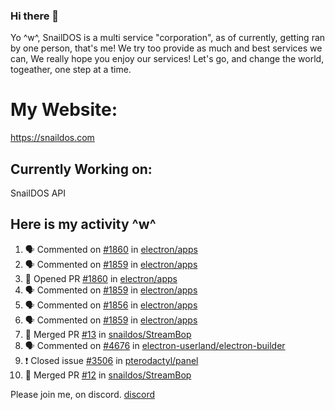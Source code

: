 ### Hi there 👋
Yo ^w^,
SnailDOS is a multi service "corporation", as of currently, getting ran by one person, that's me!
We try too provide as much and best services we can, We really hope you enjoy our services!
Let's go, and change the world, togeather, one step at a time.
# My Website:
https://snaildos.com
## Currently Working on:
SnailDOS API
## Here is my activity ^w^
<!--START_SECTION:activity-->
1. 🗣 Commented on [#1860](https://github.com/electron/apps/issues/1860) in [electron/apps](https://github.com/electron/apps)
2. 🗣 Commented on [#1859](https://github.com/electron/apps/issues/1859) in [electron/apps](https://github.com/electron/apps)
3. 💪 Opened PR [#1860](https://github.com/electron/apps/pull/1860) in [electron/apps](https://github.com/electron/apps)
4. 🗣 Commented on [#1859](https://github.com/electron/apps/issues/1859) in [electron/apps](https://github.com/electron/apps)
5. 🗣 Commented on [#1856](https://github.com/electron/apps/issues/1856) in [electron/apps](https://github.com/electron/apps)
6. 🗣 Commented on [#1859](https://github.com/electron/apps/issues/1859) in [electron/apps](https://github.com/electron/apps)
7. 🎉 Merged PR [#13](https://github.com/snaildos/StreamBop/pull/13) in [snaildos/StreamBop](https://github.com/snaildos/StreamBop)
8. 🗣 Commented on [#4676](https://github.com/electron-userland/electron-builder/issues/4676) in [electron-userland/electron-builder](https://github.com/electron-userland/electron-builder)
9. ❗️ Closed issue [#3506](https://github.com/pterodactyl/panel/issues/3506) in [pterodactyl/panel](https://github.com/pterodactyl/panel)
10. 🎉 Merged PR [#12](https://github.com/snaildos/StreamBop/pull/12) in [snaildos/StreamBop](https://github.com/snaildos/StreamBop)
<!--END_SECTION:activity-->
Please join me, on discord.
[discord](https://invite.gg/snaildos)
